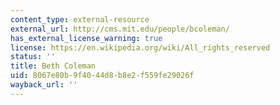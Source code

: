 ```yaml
---
content_type: external-resource
external_url: http://cms.mit.edu/people/bcoleman/
has_external_license_warning: true
license: https://en.wikipedia.org/wiki/All_rights_reserved
status: ''
title: Beth Coleman
uid: 8067e80b-9f40-44d8-b8e2-f559fe29026f
wayback_url: ''
---
```

